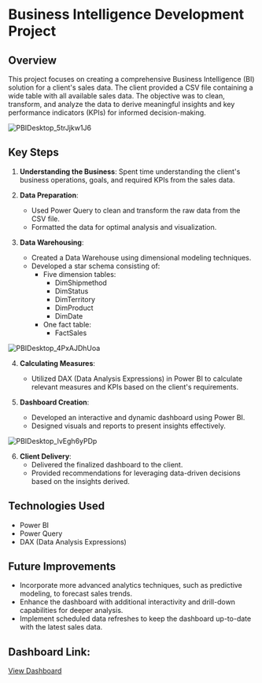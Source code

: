 # Business Intelligence Development Project

## Overview

This project focuses on creating a comprehensive Business Intelligence (BI) solution for a client's sales data. The client provided a CSV file containing a wide table with all available sales data. The objective was to clean, transform, and analyze the data to derive meaningful insights and key performance indicators (KPIs) for informed decision-making.

![PBIDesktop_5trJjkw1J6](https://github.com/alm-safwat/BI-Sales-Analytics-Powering-Decisions-with-Data-driven-Insights/assets/135442913/a4fcbb33-b528-4057-9797-a1381b0dbb0c)

## Key Steps

1. **Understanding the Business**: Spent time understanding the client's business operations, goals, and required KPIs from the sales data.

2. **Data Preparation**:
    - Used Power Query to clean and transform the raw data from the CSV file.
    - Formatted the data for optimal analysis and visualization.

3. **Data Warehousing**:
    - Created a Data Warehouse using dimensional modeling techniques.
    - Developed a star schema consisting of:
        - Five dimension tables:
            - DimShipmethod
            - DimStatus
            - DimTerritory
            - DimProduct
            - DimDate
        - One fact table:
            - FactSales


![PBIDesktop_4PxAJDhUoa](https://github.com/alm-safwat/BI-Sales-Analytics-Powering-Decisions-with-Data-driven-Insights/assets/135442913/f9101a4e-7af0-4b33-a037-35308c2c0bba)


4. **Calculating Measures**:
    - Utilized DAX (Data Analysis Expressions) in Power BI to calculate relevant measures and KPIs based on the client's requirements.

5. **Dashboard Creation**:
    - Developed an interactive and dynamic dashboard using Power BI.
    - Designed visuals and reports to present insights effectively.


![PBIDesktop_lvEgh6yPDp](https://github.com/alm-safwat/BI-Sales-Analytics-Powering-Decisions-with-Data-driven-Insights/assets/135442913/f31f1d7c-4bad-4fed-956b-35474e28f16a)


6. **Client Delivery**:
    - Delivered the finalized dashboard to the client.
    - Provided recommendations for leveraging data-driven decisions based on the insights derived.

## Technologies Used

- Power BI
- Power Query
- DAX (Data Analysis Expressions)


## Future Improvements

- Incorporate more advanced analytics techniques, such as predictive modeling, to forecast sales trends.
- Enhance the dashboard with additional interactivity and drill-down capabilities for deeper analysis.
- Implement scheduled data refreshes to keep the dashboard up-to-date with the latest sales data.

## Dashboard Link:
[View Dashboard](https://app.powerbi.com/view?r=eyJrIjoiNmMxZDZkYTItYzM5NS00NjJlLWE1ZTItOTIyMTc2YjljY2E2IiwidCI6ImRmODY3OWNkLWE4MGUtNDVkOC05OWFjLWM4M2VkN2ZmOTVhMCJ9)

